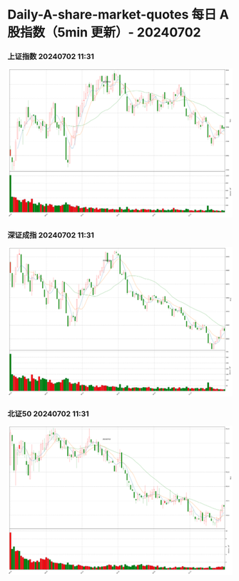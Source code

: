 
# Daily-A-share-market-quotes 每日 A 股指数（5min 更新）- 20240702

### 上证指数 20240702 11:31
![](./fig/2024/7/20240702-sh000001.png)

### 深证成指 20240702 11:31
![](./fig/2024/7/20240702-sz399001.png)

### 北证50 20240702 11:31
![](./fig/2024/7/20240702-bj899050.png)

